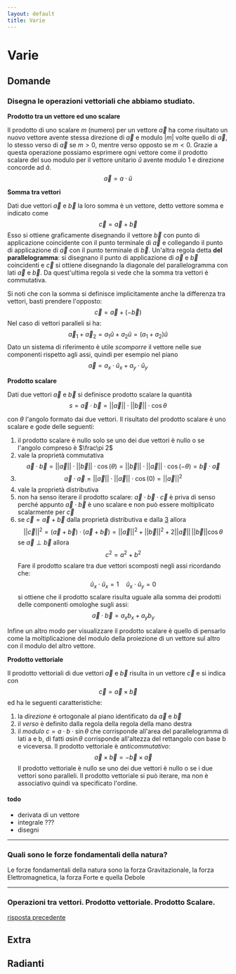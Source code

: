 ```yaml
---
layout: default
title: Varie
---
```


# Varie
## Domande
### Disegna le operazioni vettoriali che abbiamo studiato.

__Prodotto tra un vettore ed uno scalare__

Il prodotto di uno scalare $m$ (numero) per un vettore $\vec a$ ha come risultato un nuovo vettore avente stessa direzione di $\vec a$ e modulo $|m|$ volte quello di $\vec a$, lo stesso verso di $\vec a$ se $m > 0$, mentre verso opposto se $m<0$. 
Grazie a questa operazione possiamo esprimere ogni vettore come il prodotto scalare del suo modulo per il vettore unitario $\hat u$ avente modulo 1 e direzione concorde ad $\hat a$. $$\vec a = a\cdot \hat u$$

__Somma tra vettori__

Dati due vettori $\vec a$ e $\vec b$ la loro somma è un vettore, detto vettore somma e indicato come $$\vec c = \vec a + \vec b$$
Esso si ottiene graficamente disegnando il vettore $\vec b$ con punto di applicazione coincidente con il punto terminale di $\vec a$ e collegando il punto di applicazione di $\vec a$ con il punto terminale di $\vec b$. 
Un'altra regola detta __del parallelogramma__: si disegnano il punto di applicazione di $\vec a$ e $\vec b$ coincidenti e $\vec c$ si ottiene disegnando la diagonale del parallelogramma con lati $\vec a$ e $\vec b$. Da quest'ultima regola si vede che la somma tra vettori è commutativa.

Si noti che con la somma si definisce implicitamente anche la differenza tra vettori, basti prendere l'opposto: $$\vec c = \vec a + (-\vec b)$$
Nel caso di vettori paralleli si ha: $$\vec a_1 + \vec a_2 = a_1 \hat u + a_2 \hat u = (a_1 + a_2) \hat u$$
Dato un sistema di riferimento è utile _scomporre_ il vettore nelle sue componenti rispetto agli assi, quindi per esempio nel piano $$\vec a = a_x\cdot \hat u_x + a_y\cdot \hat u_y $$

__Prodotto scalare__

Dati due vettori $\vec a$ e $\vec b$ si definisce prodotto scalare la quantità 
$$s = \vec a \cdot \vec b = ||\vec a||\cdot ||\vec b|| \cdot \cos \theta$$

con $\theta$ l'angolo formato dai due vettori. Il risultato del prodotto scalare è uno scalare e gode delle seguenti:
1. il prodotto scalare è nullo solo se uno dei due vettori è nullo o se l'angolo compreso è $\frac\pi 2$ 
2. vale la proprietà commutativa 
$$\vec a \cdot \vec b = ||\vec a || \cdot || \vec b|| \cdot \cos (\theta) = ||\vec b || \cdot || \vec a|| \cdot \cos (-\theta) = \vec b \cdot \vec a$$
3. <a id="3"></a>
$$
\vec a\cdot \vec a = || \vec a||\cdot || \vec a||\cdot \cos(0) =  || \vec a||^2
$$
4. vale la proprietà distributiva
5. non ha senso iterare il prodotto scalare: $\vec a \cdot \vec b \cdot \vec c$ è priva di senso perché appunto $\vec a \cdot \vec b$ è uno scalare e non può essere moltiplicato scalarmente per $\vec c$
6. se $\vec c = \vec a + \vec b$ dalla proprietà distributiva e dalla [3](#3) allora $$||\vec c||^2 = (\vec a + \vec b)\cdot(\vec a + \vec b) = ||\vec a ||^2 + ||\vec b ||^2 + 2||\vec a||\, ||\vec b|| \cos \theta$$ se $\vec a \perp \vec b$ allora $$c^2 = a^2 + b^2$$
Fare il prodotto scalare tra due vettori scomposti negli assi ricordando che: $$\hat u_x \cdot \hat u_x = 1\quad \hat u_x \cdot \hat u_y = 0$$ si ottiene che il prodotto scalare risulta uguale alla somma dei prodotti delle componenti omologhe sugli assi: $$\vec a \cdot \vec b = a_x b_x + a_y b_y$$

Infine un altro modo per visualizzare il prodotto scalare è quello di pensarlo come la moltiplicazione del modulo della proiezione di un vettore sul altro con il modulo del altro vettore.

__Prodotto vettoriale__

Il prodotto vettoriali di due vettori $\vec a$ e $\vec b$ risulta in un vettore $\vec c$ e si indica con $$\vec c = \vec a \times \vec b$$ ed ha le seguenti caratteristiche:
1. la _direzione_ è ortogonale al piano identificato da $\vec a$ e $\vec b$ 
2. il _verso_ è definito dalla regola della regola della mano destra 
3. il _modulo_ $c = a \cdot b \cdot \sin \theta$ che corrisponde all'area del parallelogramma di lati a e b, di fatti $a\sin \theta$ corrisponde all'altezza del rettangolo con base b e viceversa.
Il prodotto vettoriale è _anticommutativo_: $$\vec a \times \vec b = - \vec b \times \vec a $$
Il prodotto vettoriale è nullo se uno dei due vettori è nullo o se i due vettori sono paralleli.
Il prodotto vettoriale si può iterare, ma non è associativo quindi va specificato l'ordine.

#### todo
- derivata di un vettore
- integrale ???
- disegni
 

---

 ### Quali sono le forze fondamentali della natura?
 Le forze fondamentali della natura sono la forza Gravitazionale, la forza Elettromagnetica, la forza Forte e quella Debole

---

 ### Operazioni tra vettori. Prodotto vettoriale. Prodotto Scalare.
[risposta precedente](#disegna-le-operazioni-vettoriali-che-abbiamo-studiato)


## Extra

## Radianti